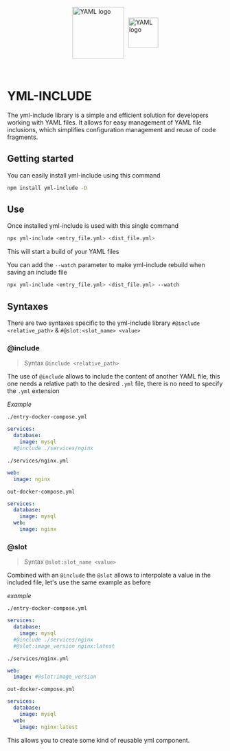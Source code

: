 <p style="display:flex;align-items:center;gap:10px;justify-content:center">
   <img width="120" src="https://cdn.icon-icons.com/icons2/2699/PNG/512/yaml_logo_icon_169687.png" alt="YAML logo">
   <img  height="70" src="https://seeklogo.com/images/N/nodejs-logo-FBE122E377-seeklogo.com.png" alt="YAML logo">
</p>

<br/>

# YML-INCLUDE

The yml-include library is a simple and efficient solution for developers working with YAML files. It allows for easy management of YAML file inclusions, which simplifies configuration management and reuse of code fragments.

## Getting started

You can easily install yml-include using this command

```bash
npm install yml-include -D
```

## Use

Once installed yml-include is used with this single command

```bash
npx yml-include <entry_file.yml> <dist_file.yml>
```

This will start a build of your YAML files

You can add the `--watch` parameter to make yml-include rebuild when saving an include file

```bash
npx yml-include <entry_file.yml> <dist_file.yml> --watch
```

## Syntaxes

There are two syntaxes specific to the yml-include library
`#@include <relative_path>` & `#@slot:<slot_name> <value>`

### @include

> Syntax `@include <relative_path>`

The use of `@include` allows to include the content of another YAML file, this one needs a relative path to the desired `.yml` file, there is no need to specify the `.yml` extension

_Example_

`./entry-docker-compose.yml`

```yaml
services:
  database:
    image: mysql
  #@include ./services/nginx
```

`./services/nginx.yml`

```yaml
web:
  image: nginx
```

`out-docker-compose.yml`

```yaml
services:
  database:
    image: mysql
  web:
    image: nginx
```

### @slot

> Syntax `@slot:slot_name <value>`

Combined with an `@include` the `@slot` allows to interpolate a value in the included file, let's use the same example as before

_example_

`./entry-docker-compose.yml`

```yaml
services:
  database:
    image: mysql
  #@include ./services/nginx
  #@slot:image_version nginx:latest
```

`./services/nginx.yml`

```yaml
web:
  image: #@slot:image_version
```

`out-docker-compose.yml`

```yaml
services:
  database:
    image: mysql
  web:
    image: nginx:latest
```

This allows you to create some kind of reusable yml component.
